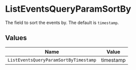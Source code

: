 # ListEventsQueryParamSortBy

The field to sort the events by. The default is `timestamp`.


## Values

| Name                                  | Value                                 |
| ------------------------------------- | ------------------------------------- |
| `ListEventsQueryParamSortByTimestamp` | timestamp                             |